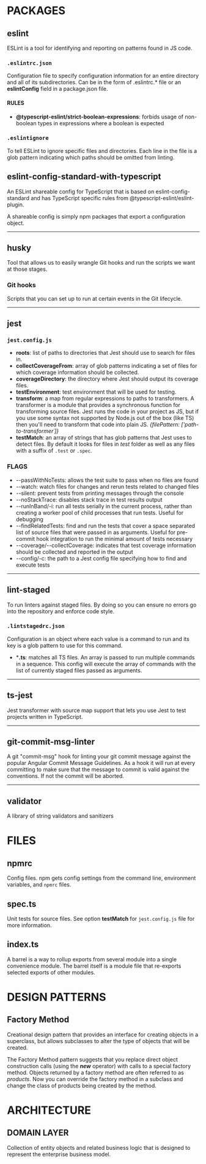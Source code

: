 # PACKAGES

## eslint

ESLint is a tool for identifying and reporting on patterns found in JS code.

### ```.eslintrc.json```

Configuration file to specify configuration information for an entire directory and all of its subdirectories. Can be in the form of .eslintrc.* file or an **eslintConfig** field in a package.json file.

#### RULES

- **@typescript-eslint/strict-boolean-expressions**: forbids usage of non-boolean types in expressions where a boolean is expected

### ```.eslintignore```

To tell ESLint to ignore specific files and directories. Each line in the file is a glob pattern indicating which paths should be omitted from linting.

## eslint-config-standard-with-typescript

An ESLint shareable config for TypeScript that is based on eslint-config-standard and has TypeScript specific rules from @typescript-eslint/eslint-plugin.

A shareable config is simply npm packages that export a configuration object.

---

## husky

Tool that allows us to easily wrangle Git hooks and run the scripts we want at those stages.

### Git hooks

Scripts that you can set up to run at certain events in the Git lifecycle.

---

## jest

### ```jest.config.js```

- **roots**: list of paths to directories that Jest should use to search for files in.
- **collectCoverageFrom**: array of glob patterns indicating a set of files for which coverage information should be collected.
- **coverageDirectory**: the directory where Jest should output its coverage files.
- **testEnvironment**: test environment that will be used for testing.
- **transform**: a map from regular expressions to paths to transformers. A transformer is a module that provides a synchronous function for transforming source files. Jest runs the code in your project as JS, but if you use some syntax not supported by Node.js out of the box (like TS) then you'll need to transform that code into plain JS. *{filePattern: ['path-to-transformer´]}*
- **testMatch**: an array of strings that has glob patterns that Jest uses to detect files. By default it looks for files in *test* folder as well as any files with a suffix of ```.test``` or ```.spec```.

### FLAGS

- --passWithNoTests: allows the test suite to pass when no files are found
- --watch: watch files for changes and rerun tests related to changed files
- --silent: prevent tests from printing messages through the console
- --noStackTrace: disables stack trace in test results output
- --runInBand/-i: run all tests serially in the current process, rather than creating a worker pool of child processes that run tests. Useful for debugging
- --findRelatedTests: find and run the tests that cover a space separated list of source files that were passed in as arguments. Useful for pre-commit hook integration to run the minimal amount of tests necessary
- --coverage/--collectCoverage: indicates that test coverage information should be collected and reported in the output
- --config/-c: the path to a Jest config file specifying how to find and execute tests

---

## lint-staged

To run linters against staged files. By doing so you can ensure no errors go into the repository and enforce code style.

### ```.lintstagedrc.json```

Configuration is an object where each value is a command to run and its key is a glob pattern to use for this command.

- ***.ts**: matches all TS files. An array is passed to run multiple commands in a sequence. This config will execute the array of commands with the list of currently staged files passed as arguments.

---

## ts-jest

Jest transformer with source map support that lets you use Jest to test projects written in TypeScript.

---

## git-commit-msg-linter

A git "commit-msg" hook for linting your git commit message against the popular Angular Commit Message Guidelines. As a hook it will run at every committing to make sure that the message to commit is valid against the conventions. If not the commit will be aborted.

---

## validator

A library of string validators and sanitizers

# FILES

## npmrc

Config files.
npm gets config settings from the command line, environment variables, and ```npmrc``` files.

## spec.ts

Unit tests for source files. See option **testMatch** for ```jest.config.js``` file for more information.

## index.ts

A barrel is a way to rollup exports from several module into a single convenience module. The barrel itself is a module file that re-exports selected exports of other modules.

# DESIGN PATTERNS

## Factory Method

Creational design pattern that provides an interface for creating objects in a superclass, but allows subclasses to alter the type of objects that will be created.

The Factory Method pattern suggests that you replace direct object construction calls (using the ***new*** operator) with calls to a special factory method. Objects returned by a factory method are often referred to as *products*.
Now you can override the factory method in a subclass and change the class of products being created by the method.

# ARCHITECTURE

## DOMAIN LAYER

Collection of entity objects and related business logic that is designed to represent the enterprise business model.